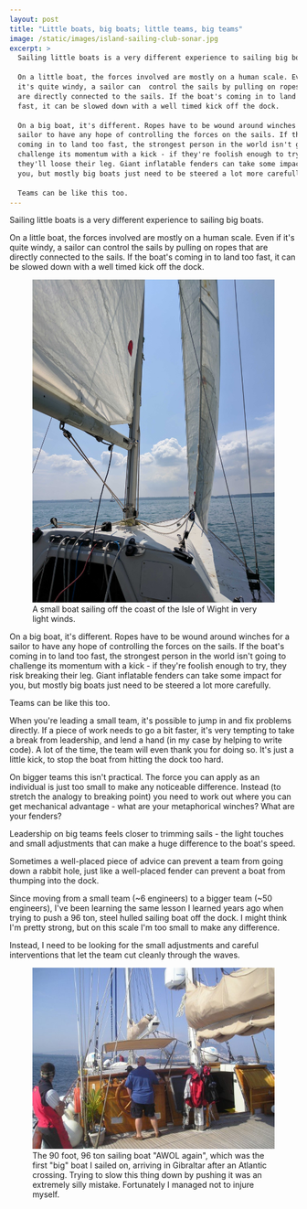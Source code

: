 ```yaml
---
layout: post
title: "Little boats, big boats; little teams, big teams"
image: /static/images/island-sailing-club-sonar.jpg
excerpt: >
  Sailing little boats is a very different experience to sailing big boats.

  On a little boat, the forces involved are mostly on a human scale. Even if
  it's quite windy, a sailor can  control the sails by pulling on ropes that
  are directly connected to the sails. If the boat's coming in to land too
  fast, it can be slowed down with a well timed kick off the dock.

  On a big boat, it's different. Ropes have to be wound around winches for a
  sailor to have any hope of controlling the forces on the sails. If the boat's
  coming in to land too fast, the strongest person in the world isn't going to
  challenge its momentum with a kick - if they're foolish enough to try,
  they'll loose their leg. Giant inflatable fenders can take some impact for
  you, but mostly big boats just need to be steered a lot more carefully.

  Teams can be like this too.
---
```


Sailing little boats is a very different experience to sailing big boats.

On a little boat, the forces involved are mostly on a human scale. Even if
it's quite windy, a sailor can  control the sails by pulling on ropes that
are directly connected to the sails. If the boat's coming in to land too
fast, it can be slowed down with a well timed kick off the dock.


<figure>
  <img class="fixed-width-20" alt="A small boat sailing off the coast of the Isle of Wight in very light winds." src="/static/images/island-sailing-club-sonar.jpg">
  <figcaption>A small boat sailing off the coast of the Isle of Wight in very light winds.</figcaption>
</figure>


On a big boat, it's different. Ropes have to be wound around winches for a
sailor to have any hope of controlling the forces on the sails. If the boat's
coming in to land too fast, the strongest person in the world isn't going to
challenge its momentum with a kick - if they're foolish enough to try, they
risk breaking their leg. Giant inflatable fenders can take some impact for you,
but mostly big boats just need to be steered a lot more carefully.

Teams can be like this too.

When you're leading a small team, it's possible to jump in and fix problems
directly. If a piece of work needs to go a bit faster, it's very tempting to
take a break from leadership, and lend a hand (in my case by helping to write
code). A lot of the time, the team will even thank you for doing so. It's just
a little kick, to stop the boat from hitting the dock too hard.

On bigger teams this isn't practical. The force you can apply as an individual
is just too small to make any noticeable difference. Instead (to stretch the
analogy to breaking point) you need to work out where you can get mechanical
advantage - what are your metaphorical winches? What are your fenders?

Leadership on big teams feels closer to trimming sails - the light touches and
small adjustments that can make a huge difference to the boat's speed.

Sometimes a well-placed piece of advice can prevent a team from going down a
rabbit hole, just like a well-placed fender can prevent a boat from thumping
into the dock.

Since moving from a small team (~6 engineers) to a bigger team (~50 engineers),
I've been learning the same lesson I learned years ago when trying to push a 96
ton, steel hulled sailing boat off the dock. I might think I'm pretty strong,
but on this scale I'm too small to make any difference.

Instead, I need to be looking for the small adjustments and careful
interventions that let the team cut cleanly through the waves.

<figure>
  <img alt="The 90 foot, 96 ton sailing boat &quot;AWOL again&quot;, arriving in Gibraltar after an Atlantic crossing" src="/static/images/awol-again-arrives-gibraltar.jpg">
  <figcaption>The 90 foot, 96 ton sailing boat &quot;AWOL again&quot;, which was the first &quot;big&quot; boat I sailed on, arriving in Gibraltar after an Atlantic crossing. Trying to slow this thing down by pushing it was an extremely silly mistake. Fortunately I managed not to injure myself.</figcaption>
</figure>

